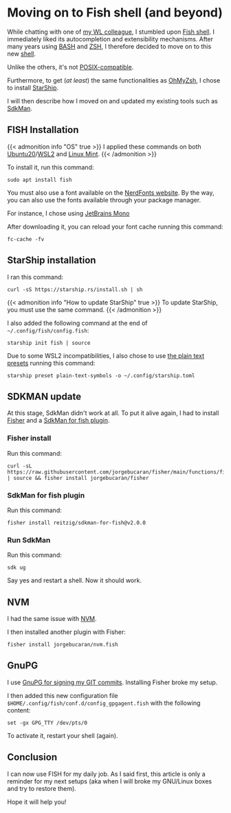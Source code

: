 # Moving on to Fish shell (and beyond)


While chatting with one of [my WL colleague](https://twitter.com/foxlegend), I stumbled upon [Fish shell](https://fishshell.com/). 
I immediately liked its autocompletion and extensibility mechanisms.
After many years using [BASH](https://www.gnu.org/software/bash/) and [ZSH](https://zsh.sourceforge.io/), I therefore decided to move on to this new [shell](https://en.wikipedia.org/wiki/Unix_shell).

Unlike the others, it's not [POSIX-compatible](https://fishshell.com/docs/current/fish_for_bash_users.html#fish-for-bash-users).

Furthermore, to get (_at least_) the same functionalities as [OhMyZsh](https://github.com/ohmyzsh/ohmyzsh), I chose to install [StarShip](https://starship.rs/).

I will then describe how I moved on and updated my existing tools such as [SdkMan](https://sdkman.io/).

## FISH Installation

{{< admonition info "OS" true >}}
I applied these commands on both [Ubuntu20](http://ubuntu.com/)/[WSL2](https://learn.microsoft.com/fr-fr/windows/wsl/install) and [Linux Mint](https://linuxmint.com/). 
{{< /admonition >}}

To install it, run this command:

```jshelllanguage
sudo apt install fish
```

You must also use a font available on the [NerdFonts website](https://www.nerdfonts.com/font-downloads). 
By the way, you can also use the fonts available through your package manager. 

For instance, I chose using [JetBrains Mono](https://github.com/ryanoasis/nerd-fonts/releases/download/v3.0.2/JetBrainsMono.zip) 

After downloading it, you can reload your font cache running this command:

```jshelllanguage
fc-cache -fv
```
## StarShip installation

I ran this command:
```jshelllanguage
curl -sS https://starship.rs/install.sh | sh
```

{{< admonition info "How to update StarShip" true >}}
To update StarShip, you must use the same command.
{{< /admonition >}}

I also added the following command at the end of ``~/.config/fish/config.fish``:

```shell
starship init fish | source
```
Due to some WSL2 incompatibilities, I also chose to use [the plain text presets](https://starship.rs/presets/plain-text.html) running this command:

```jshelllanguage
starship preset plain-text-symbols -o ~/.config/starship.toml
```

## SDKMAN update
At this stage, SdkMan didn't work at all. To put it alive again, I had to install [Fisher](https://github.com/jorgebucaran/fisher) and a [SdkMan for fish plugin](https://github.com/reitzig/sdkman-for-fish).

### Fisher install
Run this command:
```jshelllanguage
curl -sL https://raw.githubusercontent.com/jorgebucaran/fisher/main/functions/fisher.fish | source && fisher install jorgebucaran/fisher
```
### SdkMan for fish plugin
Run this command:
```jshelllanguage
fisher install reitzig/sdkman-for-fish@v2.0.0
```
### Run SdkMan 
Run this command:

```jshelllanguage
sdk ug
```
Say yes and restart a shell.
Now it should work.

## NVM
I had the same issue with [NVM](https://github.com/nvm-sh/nvm).

I then installed another plugin with Fisher:

```jshelllanguage
fisher install jorgebucaran/nvm.fish
```

## GnuPG 
I use [GnuPG for signing my GIT commits](https://blog.touret.info/2019/08/09/verifier-les-commit-git-avec-gpg/).
Installing Fisher broke my setup.

I then added this new configuration file ``$HOME/.config/fish/conf.d/config_gpgagent.fish`` with the following content:   

```jshelllanguage
set -gx GPG_TTY /dev/pts/0
```
To activate it, restart your shell (again).

## Conclusion
I can now use FISH for my daily job.
As I said first, this article is only a reminder for my next setups (aka when I will broke my GNU/Linux boxes and try to restore them).

Hope it will help you!
